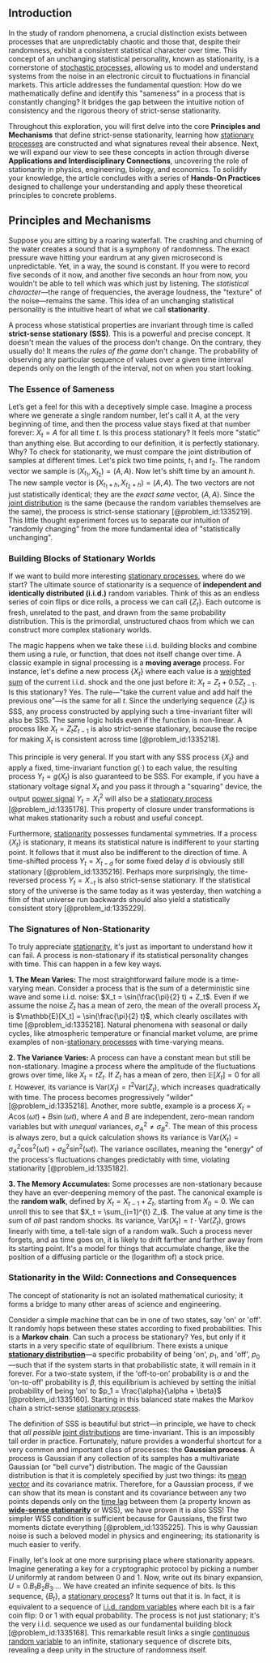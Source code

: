 ## Introduction
In the study of random phenomena, a crucial distinction exists between processes that are unpredictably chaotic and those that, despite their randomness, exhibit a consistent statistical character over time. This concept of an unchanging statistical personality, known as stationarity, is a cornerstone of [stochastic processes](@article_id:141072), allowing us to model and understand systems from the noise in an electronic circuit to fluctuations in financial markets. This article addresses the fundamental question: How do we mathematically define and identify this "sameness" in a process that is constantly changing? It bridges the gap between the intuitive notion of consistency and the rigorous theory of strict-sense stationarity.

Throughout this exploration, you will first delve into the core **Principles and Mechanisms** that define strict-sense stationarity, learning how [stationary processes](@article_id:195636) are constructed and what signatures reveal their absence. Next, we will expand our view to see these concepts in action through diverse **Applications and Interdisciplinary Connections**, uncovering the role of stationarity in physics, engineering, biology, and economics. To solidify your knowledge, the article concludes with a series of **Hands-On Practices** designed to challenge your understanding and apply these theoretical principles to concrete problems.

## Principles and Mechanisms

Suppose you are sitting by a roaring waterfall. The crashing and churning of the water creates a sound that is a symphony of randomness. The exact pressure wave hitting your eardrum at any given microsecond is unpredictable. Yet, in a way, the sound is constant. If you were to record five seconds of it now, and another five seconds an hour from now, you wouldn't be able to tell which was which just by listening. The *statistical character*—the range of frequencies, the average loudness, the "texture" of the noise—remains the same. This idea of an unchanging statistical personality is the intuitive heart of what we call **stationarity**.

A process whose statistical properties are invariant through time is called **strict-sense stationary (SSS)**. This is a powerful and precise concept. It doesn't mean the values of the process don't change. On the contrary, they usually do! It means the *rules of the game* don't change. The probability of observing any particular sequence of values over a given time interval depends only on the length of the interval, not on when you start looking.

### The Essence of Sameness

Let’s get a feel for this with a deceptively simple case. Imagine a process where we generate a single random number, let's call it $A$, at the very beginning of time, and then the process value stays fixed at that number forever: $X_t = A$ for all time $t$. Is this process stationary? It feels more "static" than anything else. But according to our definition, it is perfectly stationary. Why? To check for stationarity, we must compare the joint distribution of samples at different times. Let's pick two time points, $t_1$ and $t_2$. The random vector we sample is $(X_{t_1}, X_{t_2}) = (A, A)$. Now let's shift time by an amount $h$. The new sample vector is $(X_{t_1+h}, X_{t_2+h}) = (A, A)$. The two vectors are not just statistically identical; they are the *exact same* vector, $(A, A)$. Since the [joint distribution](@article_id:203896) is the same (because the random variables themselves are the same), the process is strict-sense stationary [@problem_id:1335219]. This little thought experiment forces us to separate our intuition of "randomly changing" from the more fundamental idea of "statistically unchanging".

### Building Blocks of Stationary Worlds

If we want to build more interesting [stationary processes](@article_id:195636), where do we start? The ultimate source of stationarity is a sequence of **independent and identically distributed (i.i.d.)** random variables. Think of this as an endless series of coin flips or dice rolls, a process we can call $\{Z_t\}$. Each outcome is fresh, unrelated to the past, and drawn from the same probability distribution. This is the primordial, unstructured chaos from which we can construct more complex stationary worlds.

The magic happens when we take these i.i.d. building blocks and combine them using a rule, or function, that does not itself change over time. A classic example in signal processing is a **moving average** process. For instance, let's define a new process $\{X_t\}$ where each value is a [weighted sum](@article_id:159475) of the current i.i.d. shock and the one just before it: $X_t = Z_t + 0.5 Z_{t-1}$. Is this stationary? Yes. The rule—"take the current value and add half the previous one"—is the same for all $t$. Since the underlying sequence $\{Z_t\}$ is SSS, any process constructed by applying such a time-invariant filter will also be SSS. The same logic holds even if the function is non-linear. A process like $X_t = Z_t Z_{t-1}$ is also strict-sense stationary, because the recipe for making $X_t$ is consistent across time [@problem_id:1335218].

This principle is very general. If you start with any SSS process $\{X_t\}$ and apply a fixed, time-invariant function $g(\cdot)$ to each value, the resulting process $Y_t = g(X_t)$ is also guaranteed to be SSS. For example, if you have a stationary voltage signal $X_t$ and you pass it through a "squaring" device, the output [power signal](@article_id:260313) $Y_t = X_t^2$ will also be a [stationary process](@article_id:147098) [@problem_id:1335178]. This property of closure under transformations is what makes stationarity such a robust and useful concept.

Furthermore, [stationarity](@article_id:143282) possesses fundamental symmetries. If a process $\{X_t\}$ is stationary, it means its statistical nature is indifferent to your starting point. It follows that it must also be indifferent to the direction of time. A time-shifted process $Y_t = X_{t-d}$ for some fixed delay $d$ is obviously still stationary [@problem_id:1335216]. Perhaps more surprisingly, the time-reversed process $Y_t = X_{-t}$ is also strict-sense stationary. If the statistical story of the universe is the same today as it was yesterday, then watching a film of that universe run backwards should also yield a statistically consistent story [@problem_id:1335229].

### The Signatures of Non-Stationarity

To truly appreciate [stationarity](@article_id:143282), it's just as important to understand how it can fail. A process is non-stationary if its statistical personality changes with time. This can happen in a few key ways.

**1. The Mean Varies:** The most straightforward failure mode is a time-varying mean. Consider a process that is the sum of a deterministic sine wave and some i.i.d. noise: $X_t = \sin(\frac{\pi}{2} t) + Z_t$. Even if we assume the noise $Z_t$ has a mean of zero, the mean of the overall process $X_t$ is $\mathbb{E}[X_t] = \sin(\frac{\pi}{2} t)$, which clearly oscillates with time [@problem_id:1335218]. Natural phenomena with seasonal or daily cycles, like atmospheric temperature or financial market volume, are prime examples of non-[stationary processes](@article_id:195636) with time-varying means.

**2. The Variance Varies:** A process can have a constant mean but still be non-stationary. Imagine a process where the amplitude of the fluctuations grows over time, like $X_t = t Z_t$. If $Z_t$ has a mean of zero, then $\mathbb{E}[X_t] = 0$ for all $t$. However, its variance is $\text{Var}(X_t) = t^2 \text{Var}(Z_t)$, which increases quadratically with time. The process becomes progressively "wilder" [@problem_id:1335218]. Another, more subtle, example is a process
$X_t = A \cos(\omega t) + B \sin(\omega t)$, where $A$ and $B$ are independent, zero-mean random variables but with *unequal* variances, $\sigma_A^2 \neq \sigma_B^2$. The mean of this process is always zero, but a quick calculation shows its variance is $\text{Var}(X_t) = \sigma_A^2 \cos^2(\omega t) + \sigma_B^2 \sin^2(\omega t)$. The variance oscillates, meaning the "energy" of the process's fluctuations changes predictably with time, violating stationarity [@problem_id:1335182].

**3. The Memory Accumulates:** Some processes are non-stationary because they have an ever-deepening memory of the past. The canonical example is the **random walk**, defined by $X_t = X_{t-1} + Z_t$, starting from $X_0 = 0$. We can unroll this to see that $X_t = \sum_{i=1}^{t} Z_i$. The value at any time is the sum of *all* past random shocks. Its variance, $\text{Var}(X_t) = t \cdot \text{Var}(Z_t)$, grows linearly with time, a tell-tale sign of a random walk. Such a process never forgets, and as time goes on, it is likely to drift farther and farther away from its starting point. It's a model for things that accumulate change, like the position of a diffusing particle or the (logarithm of) a stock price.

### Stationarity in the Wild: Connections and Consequences

The concept of stationarity is not an isolated mathematical curiosity; it forms a bridge to many other areas of science and engineering.

Consider a simple machine that can be in one of two states, say 'on' or 'off'. It randomly hops between these states according to fixed probabilities. This is a **Markov chain**. Can such a process be stationary? Yes, but only if it starts in a very specific state of equilibrium. There exists a unique **[stationary distribution](@article_id:142048)**—a specific probability of being 'on', $p_1$, and 'off', $p_0$—such that if the system starts in that probabilistic state, it will remain in it forever. For a two-state system, if the 'off-to-on' probability is $\alpha$ and the 'on-to-off' probability is $\beta$, this equilibrium is achieved by setting the initial probability of being 'on' to $p_1 = \frac{\alpha}{\alpha + \beta}$ [@problem_id:1335160]. Starting in this balanced state makes the Markov chain a strict-sense [stationary process](@article_id:147098).

The definition of SSS is beautiful but strict—in principle, we have to check that *all possible* [joint distributions](@article_id:263466) are time-invariant. This is an impossibly tall order in practice. Fortunately, nature provides a wonderful shortcut for a very common and important class of processes: the **Gaussian process**. A process is Gaussian if any collection of its samples has a multivariate Gaussian (or "bell curve") distribution. The magic of the Gaussian distribution is that it is completely specified by just two things: its [mean vector](@article_id:266050) and its covariance matrix. Therefore, for a Gaussian process, if we can show that its mean is constant and its covariance between any two points depends only on the [time lag](@article_id:266618) between them (a property known as **[wide-sense stationarity](@article_id:173271)** or WSS), we have proven it is also SSS! The simpler WSS condition is sufficient because for Gaussians, the first two moments dictate everything [@problem_id:1335225]. This is why Gaussian noise is such a beloved model in physics and engineering; its stationarity is much easier to verify.

Finally, let's look at one more surprising place where stationarity appears. Imagine generating a key for a cryptographic protocol by picking a number $U$ uniformly at random between 0 and 1. Now, write out its binary expansion, $U = 0.B_1B_2B_3\dots$. We have created an infinite sequence of bits. Is this sequence, $\{B_t\}$, a [stationary process](@article_id:147098)? It turns out that it is. In fact, it is equivalent to a sequence of [i.i.d. random variables](@article_id:262722) where each bit is a fair coin flip: 0 or 1 with equal probability. The process is not just stationary; it's the very i.i.d. sequence we used as our fundamental building block [@problem_id:1335168]. This remarkable result links a single [continuous random variable](@article_id:260724) to an infinite, stationary sequence of discrete bits, revealing a deep unity in the structure of randomness itself.